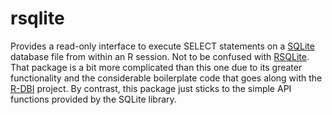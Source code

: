 # rsqlite

Provides a read-only interface to execute SELECT statements on a [SQLite](https://sqlite.org) 
database file from within an R session. Not to be confused with [RSQLite](https://github.com/r-dbi/RSQLite). 
That package is a bit more complicated than this one due to its greater functionality and the considerable 
boilerplate code that goes along with the [R-DBI](https://www.r-dbi.org/) project. By contrast, this package 
just sticks to the simple API functions provided by the SQLite library.
